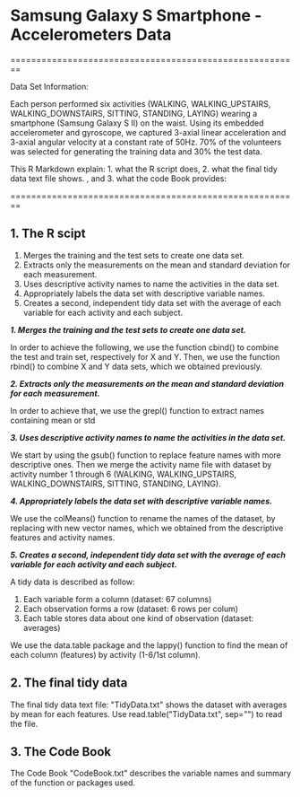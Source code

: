 **Samsung Galaxy S Smartphone - Accelerometers Data** 
========================================================

========================================================

Data Set Information:

Each person performed six activities (WALKING, WALKING_UPSTAIRS, WALKING_DOWNSTAIRS, SITTING, STANDING, LAYING) wearing a smartphone (Samsung Galaxy S II) on the waist. Using its embedded accelerometer and gyroscope, we captured 3-axial linear acceleration and 3-axial angular velocity at a constant rate of 50Hz. 70% of the volunteers was selected for generating the training data and 30% the test data. 

This R Markdown explain: 1. what the R script does, 2. what the final tidy data text file shows. , and 3. what the code Book provides:

========================================================

## 1. The R scipt

1. Merges the training and the test sets to create one data set.
2. Extracts only the measurements on the mean and standard deviation for each measurement. 
3. Uses descriptive activity names to name the activities in the data set.
4. Appropriately labels the data set with descriptive variable names. 
5. Creates a second, independent tidy data set with the average of each variable for each activity and each subject. 

***1. Merges the training and the test sets to create one data set.***

In order to achieve the following, we use the function cbind() to combine the test and train set, respectively for X and Y. Then, we use the function rbind() to combine X and Y data sets, which we obtained previously.


***2. Extracts only the measurements on the mean and standard deviation for each measurement.***

In order to achieve that, we use the grepl() function to extract names containing mean or std


***3. Uses descriptive activity names to name the activities in the data set.***

We start by using the gsub() function to replace feature names with more descriptive ones. Then we merge the activity name file with dataset by activity number 1 through 6 (WALKING, WALKING_UPSTAIRS, WALKING_DOWNSTAIRS, SITTING, STANDING, LAYING).


***4. Appropriately labels the data set with descriptive variable names.***

We use the colMeans() function to rename the names of the dataset, by replacing with new vector names, which we obtained from the descriptive features and activity names.


***5. Creates a second, independent tidy data set with the average of each variable for each activity and each subject.***

A tidy data is described as follow:
1. Each variable form a column (dataset: 67 columns)
2. Each observation forms a row (dataset: 6 rows per colum)
3. Each table stores data about one kind of observation (dataset: averages)

We use the data.table package and the lappy() function to find the mean of each column (features) by activity (1-6/1st column).


## 2. The final tidy data 

The final tidy data text file: "TidyData.txt" shows the dataset with averages by mean for each features. Use read.table("TidyData.txt", sep="") to read the file.

## 3. The Code Book

The Code Book "CodeBook.txt" describes the variable names and summary of the function or packages used.

